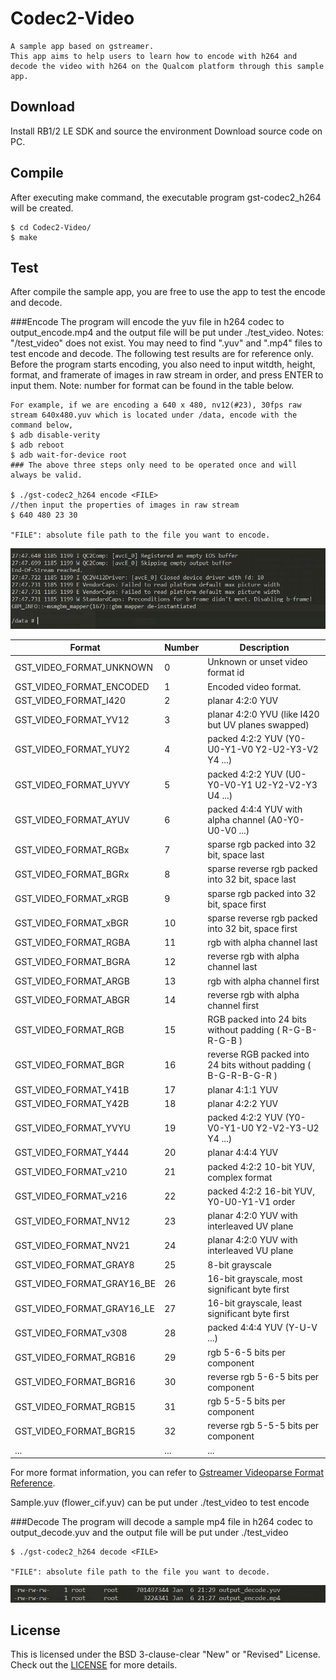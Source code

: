 # Codec2-Video
```
A sample app based on gstreamer.
This app aims to help users to learn how to encode with h264 and decode the video with h264 on the Qualcom platform through this sample app.
```

## Download
Install RB1/2 LE SDK and source the environment
Download source code on PC.

## Compile
After executing make command, the executable program gst-codec2_h264 will be created.
```
$ cd Codec2-Video/
$ make
```

## Test
After compile the sample app, you are free to use the app to test the encode and decode.

###Encode 
The program will encode the yuv file in h264 codec to output_encode.mp4 and the output file will be put under ./test_video.
Notes: "/test_video" does not exist. You may need to find ".yuv" and ".mp4" files to test encode and decode. The following test results are for reference only.
Before the program starts encoding, you also need to input witdth, height, format, and framerate of images in raw stream in order, and press ENTER to input them. 
Note: number for format can be found in the table below.

```
For example, if we are encoding a 640 x 480, nv12(#23), 30fps raw stream 640x480.yuv which is located under /data, encode with the command below,
$ adb disable-verity
$ adb reboot
$ adb wait-for-device root
### The above three steps only need to be operated once and will always be valid.

$ ./gst-codec2_h264 encode <FILE>
//then input the properties of images in raw stream
$ 640 480 23 30

"FILE": absolute file path to the file you want to encode.
```
![Image text](image/02_encode.png)

| Format                     | Number | Description                                                     |
|----------------------------|--------|-----------------------------------------------------------------|
| GST_VIDEO_FORMAT_UNKNOWN   | 0      | Unknown or unset video format id                                |
| GST_VIDEO_FORMAT_ENCODED   | 1      | Encoded video format.                                           |
| GST_VIDEO_FORMAT_I420      | 2      | planar 4:2:0 YUV                                                |
| GST_VIDEO_FORMAT_YV12      | 3      | planar 4:2:0 YVU (like I420 but UV planes swapped)              |
| GST_VIDEO_FORMAT_YUY2      | 4      | packed 4:2:2 YUV (Y0-U0-Y1-V0 Y2-U2-Y3-V2 Y4 ...)               |
| GST_VIDEO_FORMAT_UYVY      | 5      | packed 4:2:2 YUV (U0-Y0-V0-Y1 U2-Y2-V2-Y3 U4 ...)               |
| GST_VIDEO_FORMAT_AYUV      | 6      | packed 4:4:4 YUV with alpha channel (A0-Y0-U0-V0 ...)           |
| GST_VIDEO_FORMAT_RGBx      | 7      | sparse rgb packed into 32 bit, space last                       |
| GST_VIDEO_FORMAT_BGRx      | 8      | sparse reverse rgb packed into 32 bit, space last               |
| GST_VIDEO_FORMAT_xRGB      | 9      | sparse rgb packed into 32 bit, space first                      |
| GST_VIDEO_FORMAT_xBGR      | 10     | sparse reverse rgb packed into 32 bit, space first              |
| GST_VIDEO_FORMAT_RGBA      | 11     | rgb with alpha channel last                                     |
| GST_VIDEO_FORMAT_BGRA      | 12     | reverse rgb with alpha channel last                             |
| GST_VIDEO_FORMAT_ARGB      | 13     | rgb with alpha channel first                                    |
| GST_VIDEO_FORMAT_ABGR      | 14     | reverse rgb with alpha channel first                            |
| GST_VIDEO_FORMAT_RGB       | 15     | RGB packed into 24 bits without padding ( R-G-B-R-G-B )         |
| GST_VIDEO_FORMAT_BGR       | 16     | reverse RGB packed into 24 bits without padding ( B-G-R-B-G-R ) |
| GST_VIDEO_FORMAT_Y41B      | 17     | planar 4:1:1 YUV                                                |
| GST_VIDEO_FORMAT_Y42B      | 18     | planar 4:2:2 YUV                                                |
| GST_VIDEO_FORMAT_YVYU      | 19     | packed 4:2:2 YUV (Y0-V0-Y1-U0 Y2-V2-Y3-U2 Y4 ...)               |
| GST_VIDEO_FORMAT_Y444      | 20     | planar 4:4:4 YUV                                                |
| GST_VIDEO_FORMAT_v210      | 21     | packed 4:2:2 10-bit YUV, complex format                         |
| GST_VIDEO_FORMAT_v216      | 22     | packed 4:2:2 16-bit YUV, Y0-U0-Y1-V1 order                      |
| GST_VIDEO_FORMAT_NV12      | 23     | planar 4:2:0 YUV with interleaved UV plane                      |
| GST_VIDEO_FORMAT_NV21      | 24     | planar 4:2:0 YUV with interleaved VU plane                      |
| GST_VIDEO_FORMAT_GRAY8     | 25     | 8-bit grayscale                                                 |
| GST_VIDEO_FORMAT_GRAY16_BE | 26     | 16-bit grayscale, most significant byte first                   |
| GST_VIDEO_FORMAT_GRAY16_LE | 27     | 16-bit grayscale, least significant byte first                  |
| GST_VIDEO_FORMAT_v308      | 28       | packed 4:4:4 YUV (Y-U-V ...)                                    |
| GST_VIDEO_FORMAT_RGB16     | 29       | rgb 5-6-5 bits per component                                    |
| GST_VIDEO_FORMAT_BGR16     | 30       | reverse rgb 5-6-5 bits per component                            |
| GST_VIDEO_FORMAT_RGB15     | 31       | rgb 5-5-5 bits per component                                    |
| GST_VIDEO_FORMAT_BGR15     | 32       | reverse rgb 5-5-5 bits per component                            |
| ... | ... | ...

For more format information, you can refer to [Gstreamer Videoparse Format Reference](https://gstreamer.freedesktop.org/documentation/video/video-format.html?gi-language=c#GstVideoFormat).

Sample.yuv (flower_cif.yuv) can be put under ./test_video to test encode

###Decode
The program will decode a sample mp4 file in h264 codec to output_decode.yuv and the output file will be put under ./test_video
```
$ ./gst-codec2_h264 decode <FILE>

"FILE": absolute file path to the file you want to decode.
```
![Image text](image/03_decode.png)


## License
This is licensed under the BSD 3-clause-clear "New" or "Revised" License. Check out the [LICENSE](LICENSE) for more details.
